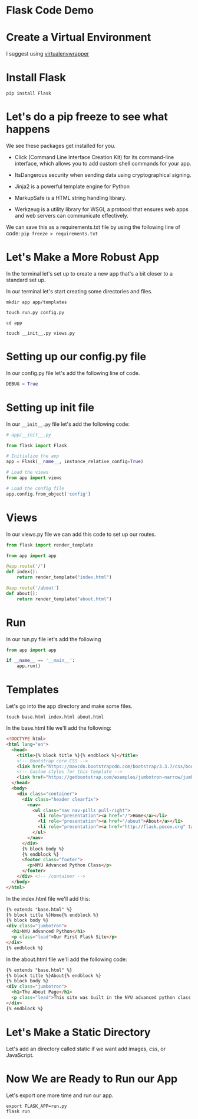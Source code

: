# Flask Code Demo 

# Create a Virtual Environment
I suggest using [virtualenvwrapper](https://virtualenvwrapper.readthedocs.io/en/latest/)

# Install Flask
`pip install Flask`

# Let's do a pip freeze to see what happens

We see these packages get installed for you.

- Click (Command Line Interface Creation Kit) for its command-line interface, which allows you to add custom shell commands for your app.

- ItsDangerous security when sending data using cryptographical signing.

- Jinja2 is a powerful template engine for Python

- MarkupSafe is a HTML string handling library.

- Werkzeug is a utility library for WSGI, a protocol that ensures web apps and web servers can communicate effectively.

We can save this as a requirements.txt file by using the following line of code:
`pip freeze > requirements.txt`


# Let's Make a More Robust App
In the terminal let's set up to create a new app that's a bit closer to a standard set up.

In our terminal let's start creating some directories and files.

`mkdir app app/templates`

`touch run.py config.py`

`cd app`

`touch __init__.py views.py`

# Setting up our config.py file
In our config.py file let's add the following line of code.
```Python
DEBUG = True
```

# Setting up init file
In our `__init__.py` file let's add the following code:
```Python
# app/__init__.py

from flask import Flask

# Initialize the app
app = Flask(__name__, instance_relative_config=True)

# Load the views
from app import views

# Load the config file
app.config.from_object('config')

```

# Views
In our views.py file we can add this code to set up our routes.

```Python
from flask import render_template

from app import app

@app.route('/')
def index():
    return render_template("index.html")

@app.route('/about')
def about():
    return render_template("about.html")
```

# Run
In our run.py file let's add the following
```python
from app import app

if __name__ == '__main__':
    app.run()
```

# Templates
Let's go into the app directory and make some files.

`touch base.html index.html about.html`

In the base.html file we'll add the following:
```html
<!DOCTYPE html>
<html lang="en">
  <head>
    <title>{% block title %}{% endblock %}</title>
    <!-- Bootstrap core CSS -->
    <link href="https://maxcdn.bootstrapcdn.com/bootstrap/3.3.7/css/bootstrap.min.css" rel="stylesheet">
    <!-- Custom styles for this template -->
    <link href="https://getbootstrap.com/examples/jumbotron-narrow/jumbotron-narrow.css" rel="stylesheet">
  </head>
  <body>
    <div class="container">
      <div class="header clearfix">
        <nav>
          <ul class="nav nav-pills pull-right">
            <li role="presentation"><a href="/">Home</a></li>
            <li role="presentation"><a href="/about">About</a></li>
            <li role="presentation"><a href="http://flask.pocoo.org" target="_blank">Built with Flask</a></li>
          </ul>
        </nav>
      </div>
      {% block body %}
      {% endblock %}
      <footer class="footer">
        <p>NYU Advanced Python Class</p>
      </footer>
    </div> <!-- /container -->
  </body>
</html>

```

In the index.html file we'll add this:
```html
{% extends "base.html" %}
{% block title %}Home{% endblock %}
{% block body %}
<div class="jumbotron">
  <h1>NYU Advanced Python</h1>
  <p class="lead">Our First Flask Site</p>
</div>
{% endblock %}
```

In the about.html file we'll add the following code:

```html
{% extends "base.html" %}
{% block title %}About{% endblock %}
{% block body %}
<div class="jumbotron">
  <h1>The About Page</h1>
  <p class="lead">This site was built in the NYU advanced python class.</p>
</div>
{% endblock %}
```

# Let's Make a Static Directory
Let's add an directory called static if we want add images, css, or JavaScript.

# Now We are Ready to Run our App
Let's export one more time and run our app.
```
export FLASK_APP=run.py
flask run
```
